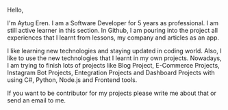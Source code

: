 Hello,

I'm Aytug Eren. I am a Software Developer for 5 years as professional. 
I am still active learner in this section. In Github, I am pouring into the project all experiences that I learnt from lessons, my company and articles as an app. 

I like learning new technologies and staying updated in coding world. 
Also, I like to use the new technologies that I learnt in my own projects. 
Nowadays, I am trying to finish lots of projects like Blog Project, E-Commerce Projects, Instagram Bot Projects, Entegration Projects and Dashboard Projects with using
C#, Python, Node.js and Frontend tools.

If you want to be contributor for my projects please write me about that or send an email to me.
